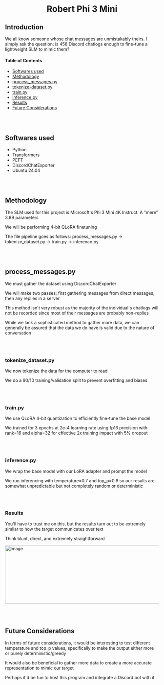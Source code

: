 <h1 align="center">
    Robert Phi 3 Mini
</h1>

## Introduction

We all know someone whose chat messages are unmistakably theirs.
I simply ask the question: is 458 Discord chatlogs enough to fine-tune a lightweight SLM to mimic them?


#### Table of Contents
- [Softwares used](#softwares)
- [Methodology](#methodology)
- [process_messages.py](#process-messages)
- [tokenize-dataset.py](#tokenize-dataset)
- [train.py](#train)
- [inference.py](#inference)
- [Results](#results)
- [Future Considerations](#future)

<br></br>


## Softwares used <a name="softwares"></a>

- Python
- Transformers
- PEFT
- DiscordChatExporter
- Ubuntu 24.04

<br></br>


## Methodology <a name="methodology"></a>
The SLM used for this project is Microsoft's Phi 3 Mini 4K Instruct. A "mere" 3.8B parameters

We will be performing 4-bit QLoRA finetuning

The file pipeline goes as follows: process_messages.py -> tokenize_dataset.py -> train.py -> inference.py

<br></br>


## process_messages.py <a name="process-messages"></a>
We must gather the dataset using DiscordChatExporter

We will make two passes; first gathering messages from direct messages, then any replies in a server

This method isn't very robust as the majority of the individual's chatlogs will not be recorded since most of their messages are probably non-replies

While we lack a sophisticated method to gather more data, we can generally be assured that the data we do have is valid due to the nature of conversation

<br></br>


### tokenize_dataset.py <a name="tokenize-dataset"></a>
We now tokenize the data for the computer to read

We do a 90/10 training/validation split to prevent overfitting and biases

<br></br>


### train.py <a name="train"></a>
We use QLoRA 4-bit quantization to efficiently fine-tune the base model

We trained for 3 epochs at 2e-4 learning rate using fp16 precision with rank=16 and alpha=32 for effective 2x training impact with 5% dropout

<br></br>


### inference.py <a name="inference"></a>
We wrap the base model with our LoRA adapter and prompt the model

We run inferencing with temperature=0.7 and top_p=0.9 so our results are somewhat unpredictable but not completely random or deterministic

<br></br>


### Results <a name="results"></a>
You'll have to trust me on this, but the results turn out to be extremely similar to how the target communicates over text

Think blunt, direct, and extremely straightforward

<img width="1464" height="190" alt="image" src="https://github.com/user-attachments/assets/7a3baf59-8615-4cee-8b2f-3d460d328acf" />

<br></br>


## Future Considerations <a name="future"></a>
In terms of future considerations, it would be interesting to test different temperature and top_p values, specifically to make the output either more or purely deterministic/greedy

It would also be beneficial to gather more data to create a more accurate representation to mimic our target

Perhaps it'd be fun to host this program and integrate a Discord bot with it
